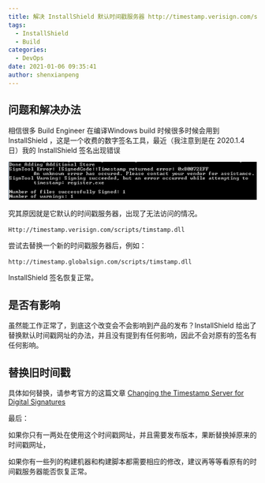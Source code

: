 ```yaml
---
title: 解决 InstallShield 默认时间戳服务器 http://timestamp.verisign.com/scripts/timstamp.dll 不可用
tags:
  - InstallShield
  - Build
categories:
  - DevOps
date: 2021-01-06 09:35:41
author: shenxianpeng
---
```


## 问题和解决办法

相信很多 Build Engineer 在编译Windows build 时候很多时候会用到 InstallShield ，这是一个收费的数字签名工具，最近（我注意到是在 2020.1.4 日）我的 InstallShield 签名出现错误

![](verisign-server-not-working/failed.png)

究其原因就是它默认的时间戳服务器，出现了无法访问的情况。

`Http://timestamp.verisign.com/scripts/timstamp.dll`

尝试去替换一个新的时间戳服务器后，例如：

`http://timestamp.globalsign.com/scripts/timstamp.dll`

InstallShield 签名恢复正常。

## 是否有影响

虽然能工作正常了，到底这个改变会不会影响到产品的发布？InstallShield 给出了替换默认时间戳网址的办法，并且没有提到有任何影响，因此不会对原有的签名有任何影响。

## 替换旧时间戳

具体如何替换，请参考官方的这篇文章 [Changing the Timestamp Server for Digital Signatures](https://docs.revenera.com/installshield25helplib/helplibrary/SettingsXML-Timestamp.htm)


最后：

如果你只有一两处在使用这个时间戳网址，并且需要发布版本，果断替换掉原来的时间戳网址，

如果你有一些列的构建机器和构建脚本都需要相应的修改，建议再等等看原有的时间戳服务器能否恢复正常。
